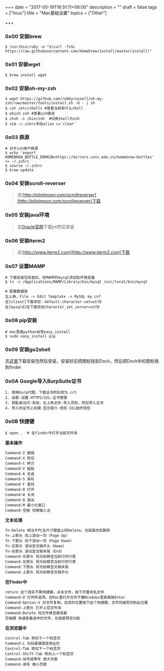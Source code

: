 +++
date = "2017-05-19T16:51:11+08:00"
description = ""
draft = false
tags = ["linux"]
title = "Mac基础设置"
topics = ["Other"]

+++

### 0x00 安装brew
```
$ /usr/bin/ruby -e "$(curl -fsSL https://raw.githubusercontent.com/Homebrew/install/master/install)"
```

### 0x01 安装wget
```
$ brew install wget
```

### 0x02 安装oh-my-zsh
```
$ wget https://github.com/robbyrussell/oh-my-zsh/raw/master/tools/install.sh -O - | sh
$ cat /etc/shells #查看当前有什么shell
$ which zsh #查看zsh路径
$ chsh -s /bin/zsh  #切换shell为zsh
$ vim ~/.zshrc添加alias c='clear'
```

### 0x03 换源
```
# 对于zsh用户换源
$ echo 'export HOMEBREW_BOTTLE_DOMAIN=https://mirrors.ustc.edu.cn/homebrew-bottles' >> ~/.zshrc
$ source ~/.zshrc
$ brew update
```

### 0x04 安装scroll-reverser
> 去[http://pilotmoon.com/scrollreverser](http://pilotmoon.com/scrollreverser)下载

### 0x05 安装java环境
> 去[Oracle官网](http://www.oracle.com/technetwork/java/javase/downloads/jre8-downloads-2133155.html)下载jre然后安装

### 0x06 安装iterm2
> 去[http://www.iterm2.com](http://www.iterm2.com)下载

### 0x07 设置MAMP
```
# 下载安装包安装后，将MAMP的mysql添加到环境变量
$ ln -s /Applications/MAMP/Library/bin/mysql /usr/local/bin/mysql

# 配置数据库
左上角，File -> Edit Template -> MySQL my.cnf
在[client]下面添加：default-character-set=utf8
在[mysqld]在下面添加character_set_server=utf8
```

### 0x08 pip安装
```
# mac里面python自带easy_install
$ sudo easy_install pip
```

### 0x09 安装go2shell
去[这里](http://zipzapmac.com/go2shell)下载安装包然后安装，安装好后把图标拖到Dock，然后把Dock中的图标拖到finder

### 0x0A Google导入BurpSuite证书
```
1. 使用burp代理，下载证书然后改为.crt
2. 谷歌-设置-HTTPS/SSL-证书管理
3. 钥匙串访问-系统，左上角文件-导入项目，然后导入证书
4. 导入的证书上右键-显示简介-信任-SSL始终信任
```

### 0x0B 快捷键
```
$ open .  # 在finder中打开当前文件夹
```

**基本操作**
```
Command-Z 撤销　
Command-X 剪切
Command-C 拷贝
Command-V 粘贴
Command-A 全选
Command-S 保存
Command-F 查找
Command-O 打开
Command-W 关闭
Command-Q 退出
Command-M 最小化窗口
Command-空格 切换输入法
```

**文本处理**
```
fn-Delete 相当于PC全尺寸键盘上的Delete，也就是向后删除
fn-上箭头 向上滚动一页（Page Up）
fn-下箭头 向下滚动一页（Page Down）
fn-左箭头 滚动至文稿开头（Home）
fn-右箭头 滚动至文稿末尾（End）
Command-右箭头 将光标移至当前行的行尾
Command-左箭头 将光标移至当前行的行首
Command-下箭头 将光标移至文稿末尾
Command-上箭头 将光标移至文稿开头
```

**在Finder中**
```
return 这个其实不算快捷键，点击文件，按下可重命名文件
Command-O 打开所选项。在Mac里打开文件不像Windows里直接按Enter
Command-Option-V 对文件复制，在目的位置按下这个快捷键，文件将被剪切到此位置
Command-上箭头 打开上层文件夹
Command-Delete 将文件移至废纸篓
空格键 快速查看选中的文件，也就是预览功能
```

**在浏览器中**
```
Control-Tab 转向下一个标签页
Command-L 光标直接跳至地址栏
Control-Tab 转向下一个标签页
Control-Shift-Tab 转向上一个标签页
Command-加号或等号 放大页面
Command-减号 缩小页面
```